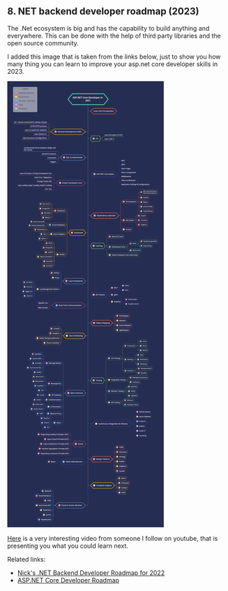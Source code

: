 ## 8. NET backend developer roadmap (2023)

The .Net ecosystem is big and has the capability to build anything and everywhere.
This can be done with the help of third party libraries and the open source community.

I added this image that is taken from the links below, just to show you how many thing you can learn to improve your asp.net core developer skills in 2023.

![Data Model](https://github.com/MoienTajik/AspNetCore-Developer-Roadmap/blob/master/aspnetcore-developer-roadmap.png "Data Model")

[Here](https://www.youtube.com/watch?v=gw-6lKrKlp0) is a very interesting video from someone I follow on youtube, that is presenting you what you could learn next.

Related links:
 - [Nick's .NET Backend Developer Roadmap for 2022](https://github.com/MoienTajik/AspNetCore-Developer-Roadmap)
 - [ASP.NET Core Developer Roadmap](https://github.com/MoienTajik/AspNetCore-Developer-Roadmap)
